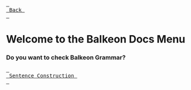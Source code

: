 [<kbd> <br> Back <br> </kbd>][Back]

[Back]: https://metroman.me/en/balkeon

# Welcome to the Balkeon Docs Menu
### Do you want to check Balkeon Grammar?

[<kbd> <br> Sentence Construction <br> </kbd>][SnCs]

[SnCs]: https://metroman.me/en/balkeon/docs/sentences
